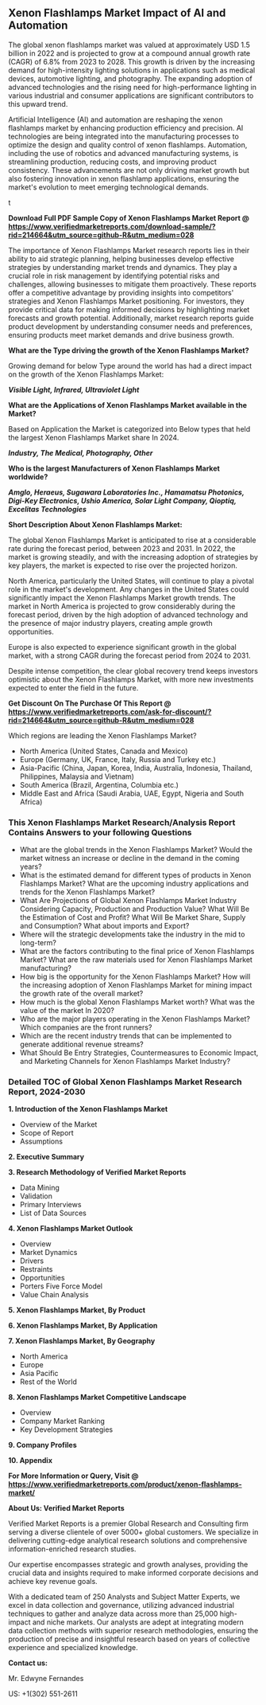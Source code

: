 <h2>Xenon Flashlamps Market Impact of AI and Automation</h2><p>The global xenon flashlamps market was valued at approximately USD 1.5 billion in 2022 and is projected to grow at a compound annual growth rate (CAGR) of 6.8% from 2023 to 2028. This growth is driven by the increasing demand for high-intensity lighting solutions in applications such as medical devices, automotive lighting, and photography. The expanding adoption of advanced technologies and the rising need for high-performance lighting in various industrial and consumer applications are significant contributors to this upward trend.</p><p>Artificial Intelligence (AI) and automation are reshaping the xenon flashlamps market by enhancing production efficiency and precision. AI technologies are being integrated into the manufacturing processes to optimize the design and quality control of xenon flashlamps. Automation, including the use of robotics and advanced manufacturing systems, is streamlining production, reducing costs, and improving product consistency. These advancements are not only driving market growth but also fostering innovation in xenon flashlamp applications, ensuring the market's evolution to meet emerging technological demands.</p>t</p><p id="" class=""><strong>Download Full PDF Sample Copy of Xenon Flashlamps Market Report @ <a href="https://www.verifiedmarketreports.com/download-sample/?rid=214664&utm_source=github-R&utm_medium=028" target="_blank">https://www.verifiedmarketreports.com/download-sample/?rid=214664&utm_source=github-R&utm_medium=028</a></strong></p><p>The importance of&nbsp;Xenon Flashlamps Market research reports lies in their ability to aid strategic planning, helping businesses develop effective strategies by understanding market trends and dynamics. They play a crucial role in risk management by identifying potential risks and challenges, allowing businesses to mitigate them proactively. These reports offer a competitive advantage by providing insights into competitors' strategies and Xenon Flashlamps Market positioning. For investors, they provide critical data for making informed decisions by highlighting market forecasts and growth potential. Additionally, market research reports guide product development by understanding consumer needs and preferences, ensuring products meet market demands and drive business growth.</p><p><strong>What are the&nbsp;Type driving the growth of the Xenon Flashlamps Market?</strong></p><p id="" class="">Growing demand for below Type around the world has had a direct impact on the growth of the Xenon Flashlamps Market:</p><em><strong>Visible Light, Infrared, Ultraviolet Light</strong></em></p><strong>What are the&nbsp;Applications&nbsp;of Xenon Flashlamps Market available in the Market?</strong></p><p id="" class="">Based on Application the Market is categorized into Below types that held the largest Xenon Flashlamps Market share In 2024.</p><em><strong>Industry, The Medical, Photography, Other</strong></em></p><strong>Who is the largest Manufacturers of Xenon Flashlamps Market worldwide?</strong></p><p><em><strong>Amglo, Heraeus, Sugawara Laboratories Inc., Hamamatsu Photonics, Digi-Key Electronics, Ushio America, Solar Light Company, Qioptiq, Excelitas Technologies</strong></em></p><p id="" class=""><strong>Short Description About Xenon Flashlamps Market:</strong></p><p>The global Xenon Flashlamps Market is anticipated to rise at a considerable rate during the forecast period, between 2023 and 2031. In 2022, the market is growing steadily, and with the increasing adoption of strategies by key players, the market is expected to rise over the projected horizon.</p><p>North America, particularly the United States, will continue to play a pivotal role in the market's development. Any changes in the United States could significantly impact the Xenon Flashlamps Market growth trends. The market in North America is projected to grow considerably during the forecast period, driven by the high adoption of advanced technology and the presence of major industry players, creating ample growth opportunities.</p><p>Europe is also expected to experience significant growth in the global market, with a strong CAGR during the forecast period from 2024 to 2031.</p><p>Despite intense competition, the clear global recovery trend keeps investors optimistic about the Xenon Flashlamps Market, with more new investments expected to enter the field in the future.</p><p id="" class=""><strong>Get Discount On The Purchase Of This Report @ <a href="https://www.verifiedmarketreports.com/ask-for-discount/?rid=214664&utm_source=github-R&utm_medium=028" target="_blank">https://www.verifiedmarketreports.com/ask-for-discount/?rid=214664&utm_source=github-R&utm_medium=028</a></strong></p>Which regions are leading the Xenon Flashlamps Market?</p><ul><li>North America (United States, Canada and Mexico)</li><li>Europe (Germany, UK, France, Italy, Russia and Turkey etc.)</li><li>Asia-Pacific (China, Japan, Korea, India, Australia, Indonesia, Thailand, Philippines, Malaysia and Vietnam)</li><li>South America (Brazil, Argentina, Columbia etc.)</li><li>Middle East and Africa (Saudi Arabia, UAE, Egypt, Nigeria and South Africa)</li></ul><h3 id="" class="">This Xenon Flashlamps Market Research/Analysis Report Contains Answers to your following Questions</h3><ul><li>What are the global trends in the Xenon Flashlamps Market? Would the market witness an increase or decline in the demand in the coming years?</li><li>What is the estimated demand for different types of products in Xenon Flashlamps Market? What are the upcoming industry applications and trends for the Xenon Flashlamps Market?</li><li>What Are Projections of Global Xenon Flashlamps Market Industry Considering Capacity, Production and Production Value? What Will Be the Estimation of Cost and Profit? What Will Be Market Share, Supply and Consumption? What about imports and Export?</li><li>Where will the strategic developments take the industry in the mid to long-term?</li><li>What are the factors contributing to the final price of Xenon Flashlamps Market? What are the raw materials used for Xenon Flashlamps Market manufacturing?</li><li>How big is the opportunity for the Xenon Flashlamps Market? How will the increasing adoption of Xenon Flashlamps Market for mining impact the growth rate of the overall market?</li><li>How much is the global Xenon Flashlamps Market worth? What was the value of the market In 2020?</li><li>Who are the major players operating in the Xenon Flashlamps Market? Which companies are the front runners?</li><li>Which are the recent industry trends that can be implemented to generate additional revenue streams?</li><li>What Should Be Entry Strategies, Countermeasures to Economic Impact, and Marketing Channels for Xenon Flashlamps Market Industry?</li></ul><h3 id="" class="">Detailed TOC of Global Xenon Flashlamps Market Research Report, 2024-2030</h3><p id="" class=""><strong>1. Introduction of the Xenon Flashlamps Market</strong></p><ul><li>Overview of the Market</li><li>Scope of Report</li><li>Assumptions</li></ul><p id="" class=""><strong>2. Executive Summary</strong></p><p id="" class=""><strong>3. Research Methodology of Verified Market Reports</strong></p><ul><li>Data Mining</li><li>Validation</li><li>Primary Interviews</li><li>List of Data Sources</li></ul><p id="" class=""><strong>4. Xenon Flashlamps Market Outlook</strong></p><ul><li>Overview</li><li>Market Dynamics</li><li>Drivers</li><li>Restraints</li><li>Opportunities</li><li>Porters Five Force Model</li><li>Value Chain Analysis</li></ul><p id="" class=""><strong>5. Xenon Flashlamps Market, By Product</strong></p><p id="" class=""><strong>6. Xenon Flashlamps Market, By Application</strong></p><p id="" class=""><strong>7. Xenon Flashlamps Market, By Geography</strong></p><ul><li>North America</li><li>Europe</li><li>Asia Pacific</li><li>Rest of the World</li></ul><p id="" class=""><strong>8. Xenon Flashlamps Market Competitive Landscape</strong></p><ul><li>Overview</li><li>Company Market Ranking</li><li>Key Development Strategies</li></ul><p id="" class=""><strong>9. Company Profiles</strong></p><p id="" class=""><strong>10. Appendix</strong></p><p id="" class=""><strong>For More Information or Query, Visit @ <a href="https://www.verifiedmarketreports.com/product/xenon-flashlamps-market/" target="_blank">https://www.verifiedmarketreports.com/product/xenon-flashlamps-market/</a></strong></p><p id="" class=""><strong>About Us: Verified Market Reports</strong></p><p id="" class="">Verified Market Reports is a premier Global Research and Consulting firm serving a diverse clientele of over 5000+ global customers. We specialize in delivering cutting-edge analytical research solutions and comprehensive information-enriched research studies.</p><p id="" class="">Our expertise encompasses strategic and growth analyses, providing the crucial data and insights required to make informed corporate decisions and achieve key revenue goals.</p><p id="" class="">With a dedicated team of 250 Analysts and Subject Matter Experts, we excel in data collection and governance, utilizing advanced industrial techniques to gather and analyze data across more than 25,000 high-impact and niche markets. Our analysts are adept at integrating modern data collection methods with superior research methodologies, ensuring the production of precise and insightful research based on years of collective experience and specialized knowledge.</p><p id="" class=""><strong>Contact us:</strong></p><p id="" class="">Mr. Edwyne Fernandes</p><p id="" class="">US: +1(302) 551-2611</p>